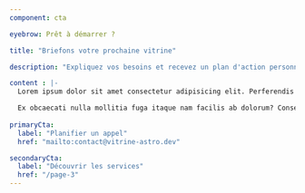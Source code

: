 ```yaml
---
component: cta

eyebrow: Prêt à démarrer ?

title: "Briefons votre prochaine vitrine"

description: "Expliquez vos besoins et recevez un plan d'action personnalisé en moins de 24 heures."

content : |- 
  Lorem ipsum dolor sit amet consectetur adipisicing elit. Perferendis qui fugiat suscipit doloremque exercitationem error iste. Aperiam praesentium voluptatibus velit excepturi rem numquam quas quis dolorum, dolor, earum, nihil commodi.

  Ex obcaecati nulla mollitia fuga itaque nam facilis ab dolorum? Consequuntur est commodi ducimus accusamus eaque vel distinctio maxime vero dolorem quaerat? Facilis, nisi? Autem sapiente nostrum soluta inventore rerum.
 
primaryCta:
  label: "Planifier un appel"
  href: "mailto:contact@vitrine-astro.dev"

secondaryCta:
  label: "Découvrir les services"
  href: "/page-3"
---
```

